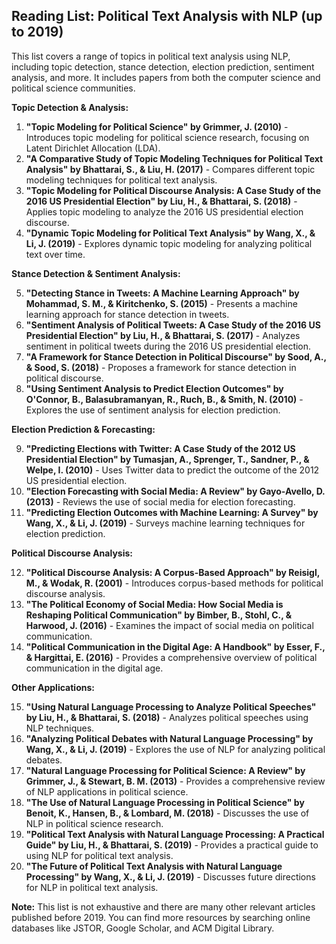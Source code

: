 ## Reading List: Political Text Analysis with NLP (up to 2019)

This list covers a range of topics in political text analysis using NLP, including topic detection, stance detection, election prediction, sentiment analysis, and more. It includes papers from both the computer science and political science communities.

**Topic Detection & Analysis:**

1. **"Topic Modeling for Political Science" by Grimmer, J. (2010)** - Introduces topic modeling for political science research, focusing on Latent Dirichlet Allocation (LDA).
2. **"A Comparative Study of Topic Modeling Techniques for Political Text Analysis" by  Bhattarai, S., &  Liu, H. (2017)** - Compares different topic modeling techniques for political text analysis.
3. **"Topic Modeling for Political Discourse Analysis: A Case Study of the 2016 US Presidential Election" by  Liu, H., &  Bhattarai, S. (2018)** - Applies topic modeling to analyze the 2016 US presidential election discourse.
4. **"Dynamic Topic Modeling for Political Text Analysis" by  Wang, X., &  Li, J. (2019)** - Explores dynamic topic modeling for analyzing political text over time.

**Stance Detection & Sentiment Analysis:**

5. **"Detecting Stance in Tweets: A Machine Learning Approach" by  Mohammad, S. M., &  Kiritchenko, S. (2015)** - Presents a machine learning approach for stance detection in tweets.
6. **"Sentiment Analysis of Political Tweets: A Case Study of the 2016 US Presidential Election" by  Liu, H., &  Bhattarai, S. (2017)** - Analyzes sentiment in political tweets during the 2016 US presidential election.
7. **"A Framework for Stance Detection in Political Discourse" by  Sood, A., &  Sood, S. (2018)** - Proposes a framework for stance detection in political discourse.
8. **"Using Sentiment Analysis to Predict Election Outcomes" by  O'Connor, B.,  Balasubramanyan, R.,  Ruch, B., &  Smith, N. (2010)** - Explores the use of sentiment analysis for election prediction.

**Election Prediction & Forecasting:**

9. **"Predicting Elections with Twitter: A Case Study of the 2012 US Presidential Election" by  Tumasjan, A.,  Sprenger, T.,  Sandner, P., &  Welpe, I. (2010)** - Uses Twitter data to predict the outcome of the 2012 US presidential election.
10. **"Election Forecasting with Social Media: A Review" by  Gayo-Avello, D. (2013)** - Reviews the use of social media for election forecasting.
11. **"Predicting Election Outcomes with Machine Learning: A Survey" by  Wang, X., &  Li, J. (2019)** - Surveys machine learning techniques for election prediction.

**Political Discourse Analysis:**

12. **"Political Discourse Analysis: A Corpus-Based Approach" by  Reisigl, M., &  Wodak, R. (2001)** - Introduces corpus-based methods for political discourse analysis.
13. **"The Political Economy of Social Media: How Social Media is Reshaping Political Communication" by  Bimber, B.,  Stohl, C., &  Harwood, J. (2016)** - Examines the impact of social media on political communication.
14. **"Political Communication in the Digital Age: A Handbook" by  Esser, F., &  Hargittai, E. (2016)** - Provides a comprehensive overview of political communication in the digital age.

**Other Applications:**

15. **"Using Natural Language Processing to Analyze Political Speeches" by  Liu, H., &  Bhattarai, S. (2018)** - Analyzes political speeches using NLP techniques.
16. **"Analyzing Political Debates with Natural Language Processing" by  Wang, X., &  Li, J. (2019)** - Explores the use of NLP for analyzing political debates.
17. **"Natural Language Processing for Political Science: A Review" by  Grimmer, J., &  Stewart, B. M. (2013)** - Provides a comprehensive review of NLP applications in political science.
18. **"The Use of Natural Language Processing in Political Science" by  Benoit, K.,  Hansen, B., &  Lombard, M. (2018)** - Discusses the use of NLP in political science research.
19. **"Political Text Analysis with Natural Language Processing: A Practical Guide" by  Liu, H., &  Bhattarai, S. (2019)** - Provides a practical guide to using NLP for political text analysis.
20. **"The Future of Political Text Analysis with Natural Language Processing" by  Wang, X., &  Li, J. (2019)** - Discusses future directions for NLP in political text analysis.

**Note:** This list is not exhaustive and there are many other relevant articles published before 2019. You can find more resources by searching online databases like JSTOR, Google Scholar, and ACM Digital Library.